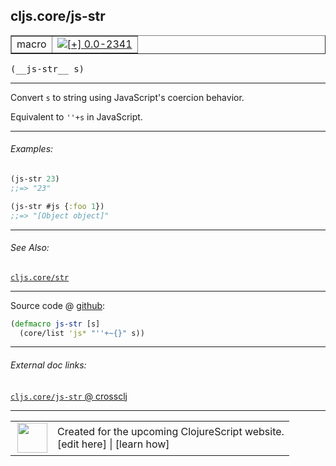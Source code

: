 ## cljs.core/js-str



 <table border="1">
<tr>
<td>macro</td>
<td><a href="https://github.com/cljsinfo/cljs-api-docs/tree/0.0-2341"><img valign="middle" alt="[+] 0.0-2341" title="Added in 0.0-2341" src="https://img.shields.io/badge/+-0.0--2341-lightgrey.svg"></a> </td>
</tr>
</table>


 <samp>
(__js-str__ s)<br>
</samp>

---

Convert `s` to string using JavaScript's coercion behavior.

Equivalent to `''+s` in JavaScript.



---

###### Examples:

```clj
(js-str 23)
;;=> "23"

(js-str #js {:foo 1})
;;=> "[Object object]"
```



---

###### See Also:

[`cljs.core/str`](../cljs.core/str.md)<br>

---




Source code @ [github](https://github.com/clojure/clojurescript/blob/r3030/src/clj/cljs/core.clj#L1898-L1899):

```clj
(defmacro js-str [s]
  (core/list 'js* "''+~{}" s))
```

<!--
Repo - tag - source tree - lines:

 <pre>
clojurescript @ r3030
└── src
    └── clj
        └── cljs
            └── <ins>[core.clj:1898-1899](https://github.com/clojure/clojurescript/blob/r3030/src/clj/cljs/core.clj#L1898-L1899)</ins>
</pre>

-->

---



###### External doc links:

[`cljs.core/js-str` @ crossclj](http://crossclj.info/fun/cljs.core/js-str.html)<br>

---

 <table>
<tr><td>
<img valign="middle" align="right" width="48px" src="http://i.imgur.com/Hi20huC.png">
</td><td>
Created for the upcoming ClojureScript website.<br>
[edit here] | [learn how]
</td></tr></table>

[edit here]:https://github.com/cljsinfo/cljs-api-docs/blob/master/cljsdoc/cljs.core/js-str.cljsdoc
[learn how]:https://github.com/cljsinfo/cljs-api-docs/wiki/cljsdoc-files

<!--

This information was too distracting to show to readers, but I'll leave it
commented here since it is helpful to:

- pretty-print the data used to generate this document
- and show how to retrieve that data



The API data for this symbol:

```clj
{:description "Convert `s` to string using JavaScript's coercion behavior.\n\nEquivalent to `''+s` in JavaScript.",
 :ns "cljs.core",
 :name "js-str",
 :signature ["[s]"],
 :history [["+" "0.0-2341"]],
 :type "macro",
 :related ["cljs.core/str"],
 :full-name-encode "cljs.core/js-str",
 :source {:code "(defmacro js-str [s]\n  (core/list 'js* \"''+~{}\" s))",
          :title "Source code",
          :repo "clojurescript",
          :tag "r3030",
          :filename "src/clj/cljs/core.clj",
          :lines [1898 1899]},
 :examples [{:id "e92009",
             :content "```clj\n(js-str 23)\n;;=> \"23\"\n\n(js-str #js {:foo 1})\n;;=> \"[Object object]\"\n```"}],
 :full-name "cljs.core/js-str"}

```

Retrieve the API data for this symbol:

```clj
;; from Clojure REPL
(require '[clojure.edn :as edn])
(-> (slurp "https://raw.githubusercontent.com/cljsinfo/cljs-api-docs/catalog/cljs-api.edn")
    (edn/read-string)
    (get-in [:symbols "cljs.core/js-str"]))
```

-->

